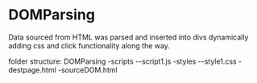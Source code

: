 # DOMParsing
Data sourced from HTML was parsed and inserted into divs dynamically adding css and click functionality along the way.

folder structure: 
DOMParsing
-scripts
--script1.js
-styles
--style1.css
-destpage.html
-sourceDOM.html
